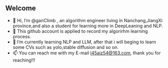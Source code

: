 ## Welcome
- 👋 Hi, I’m @ganClimb , an algorithm engineer living in Nanchang,JiangXi province,and also a student for learning more in DeepLeaning and NLP.
- 👀 This github account is applied to record my algorirhm learning process. 
- 🌱 I’m currently learning NLP and LLM, after that i will beging to learn some CVs such as yolo,stable diffusion and so on.
- 📫 You can reach me with my E-mail l45aiz54@163.com, thank you for reaching!!!


<!---
ganClimb/ganClimb is a ✨ special ✨ repository because its `README.md` (this file) appears on your GitHub profile.
You can click the Preview link to take a look at your changes.
--->
